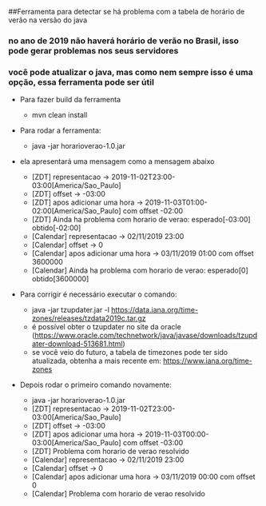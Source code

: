 ##Ferramenta para detectar se há problema com a tabela de horário de verão na versão do java
### no ano de 2019 não haverá horário de verão no Brasil, isso pode gerar problemas nos seus servidores
### você pode atualizar o java, mas como nem sempre isso é uma opção, essa ferramenta pode ser útil

- Para fazer build da ferramenta
  - mvn clean install
 
- Para rodar a ferramenta:
  -  java -jar horarioverao-1.0.jar
  
- ela apresentará uma mensagem como a mensagem abaixo
   - [ZDT] representacao -> 2019-11-02T23:00-03:00[America/Sao_Paulo]
   - [ZDT] offset -> -03:00
   - [ZDT] apos adicionar uma hora -> 2019-11-03T01:00-02:00[America/Sao_Paulo] com offset -02:00
   - [ZDT] Ainda ha problema com horario de verao: esperado[-03:00] obtido[-02:00]
   - [Calendar] representacao -> 02/11/2019 23:00
   - [Calendar] offset -> 0
   - [Calendar] apos adicionar uma hora -> 03/11/2019 01:00 com offset 3600000
   - [Calendar] Ainda ha problema com horario de verao: esperado[0] obtido[3600000]
   
- Para corrigir é necessário executar o comando:
   - java -jar tzupdater.jar -l https://data.iana.org/time-zones/releases/tzdata2019c.tar.gz
   - é possível obter o tzupdater no site da oracle (https://www.oracle.com/technetwork/java/javase/downloads/tzupdater-download-513681.html)
   - se você veio do futuro, a tabela de timezones pode ter sido atualizada, obtenha a mais recente em: https://www.iana.org/time-zones
   
- Depois rodar o primeiro comando novamente:
  -  java -jar horarioverao-1.0.jar
  -  [ZDT] representacao -> 2019-11-02T23:00-03:00[America/Sao_Paulo]
  -  [ZDT] offset -> -03:00
  -  [ZDT] apos adicionar uma hora -> 2019-11-03T00:00-03:00[America/Sao_Paulo] com offset -03:00
  -  [ZDT] Problema com horario de verao resolvido
  -  [Calendar] representacao -> 02/11/2019 23:00
  -  [Calendar] offset -> 0
  -  [Calendar] apos adicionar uma hora -> 03/11/2019 00:00 com offset 0
  -  [Calendar] Problema com horario de verao resolvido
  
